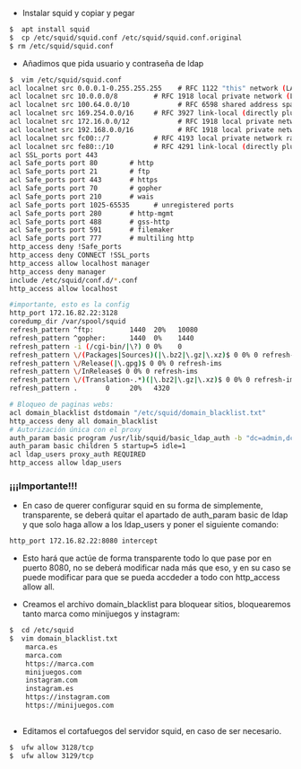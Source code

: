 - Instalar squid y copiar y pegar
```bash
$  apt install squid
$  cp /etc/squid/squid.conf /etc/squid/squid.conf.original
$ rm /etc/squid/squid.conf
```
- Añadimos que pida usuario y contraseña de ldap
```bash
$  vim /etc/squid/squid.conf
acl localnet src 0.0.0.1-0.255.255.255    # RFC 1122 "this" network (LAN)
acl localnet src 10.0.0.0/8         # RFC 1918 local private network (LAN)
acl localnet src 100.64.0.0/10            # RFC 6598 shared address space (CGN)
acl localnet src 169.254.0.0/16     # RFC 3927 link-local (directly plugged) machines
acl localnet src 172.16.0.0/12            # RFC 1918 local private network (LAN)
acl localnet src 192.168.0.0/16           # RFC 1918 local private network (LAN)
acl localnet src fc00::/7           # RFC 4193 local private network range
acl localnet src fe80::/10          # RFC 4291 link-local (directly plugged) machines
acl SSL_ports port 443
acl Safe_ports port 80        # http
acl Safe_ports port 21        # ftp
acl Safe_ports port 443       # https
acl Safe_ports port 70        # gopher
acl Safe_ports port 210       # wais
acl Safe_ports port 1025-65535      # unregistered ports
acl Safe_ports port 280       # http-mgmt
acl Safe_ports port 488       # gss-http
acl Safe_ports port 591       # filemaker
acl Safe_ports port 777       # multiling http
http_access deny !Safe_ports
http_access deny CONNECT !SSL_ports
http_access allow localhost manager
http_access deny manager
include /etc/squid/conf.d/*.conf
http_access allow localhost

#importante, esto es la config
http_port 172.16.82.22:3128
coredump_dir /var/spool/squid
refresh_pattern ^ftp:         1440  20%   10080
refresh_pattern ^gopher:      1440  0%    1440
refresh_pattern -i (/cgi-bin/|\?) 0 0%    0
refresh_pattern \/(Packages|Sources)(|\.bz2|\.gz|\.xz)$ 0 0% 0 refresh-ims
refresh_pattern \/Release(|\.gpg)$ 0 0% 0 refresh-ims
refresh_pattern \/InRelease$ 0 0% 0 refresh-ims
refresh_pattern \/(Translation-.*)(|\.bz2|\.gz|\.xz)$ 0 0% 0 refresh-ims
refresh_pattern .       0     20%   4320

# Bloqueo de paginas webs:
acl domain_blacklist dstdomain "/etc/squid/domain_blacklist.txt"
http_access deny all domain_blacklist
# Autorización única con el proxy
auth_param basic program /usr/lib/squid/basic_ldap_auth -b "dc=admin,dc=es" -f "uid=%s" -h 172.16.82.155
auth_param basic children 5 startup=5 idle=1
acl ldap_users proxy_auth REQUIRED
http_access allow ldap_users

```

### ¡¡¡Importante!!!
- En caso de querer configurar squid en su forma de simplemente, transparente, se deberá quitar el apartado de auth_param basic de ldap y que solo haga allow a los ldap_users y poner el siguiente comando:

```bash
http_port 172.16.82.22:8080 intercept
```
- Esto hará que actúe de forma transparente todo lo que pase por en puerto 8080, no se deberá modificar nada más que eso, y en su caso se puede modificar para que se pueda accdeder a todo con http_access allow all.

- Creamos el archivo domain_blacklist para bloquear sitios, bloquearemos tanto marca como minijuegos y instagram:
```bash
$  cd /etc/squid
$  vim domain_blacklist.txt
	marca.es
	marca.com
	https://marca.com
	minijuegos.com
	instagram.com
	instagram.es
	https://instagram.com
	https://minijuegos.com
	
```

- Editamos el cortafuegos del servidor squid, en caso de ser necesario.
```bash
$  ufw allow 3128/tcp
$  ufw allow 3129/tcp
```